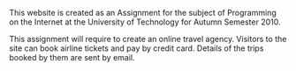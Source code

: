 This website is created as an Assignment for the subject of Programming on the Internet at the University of Technology for Autumn Semester 2010.

This assignment will require to create an online travel agency. Visitors to the site can book airline tickets and pay by credit card. Details of the trips booked by them are sent by email.